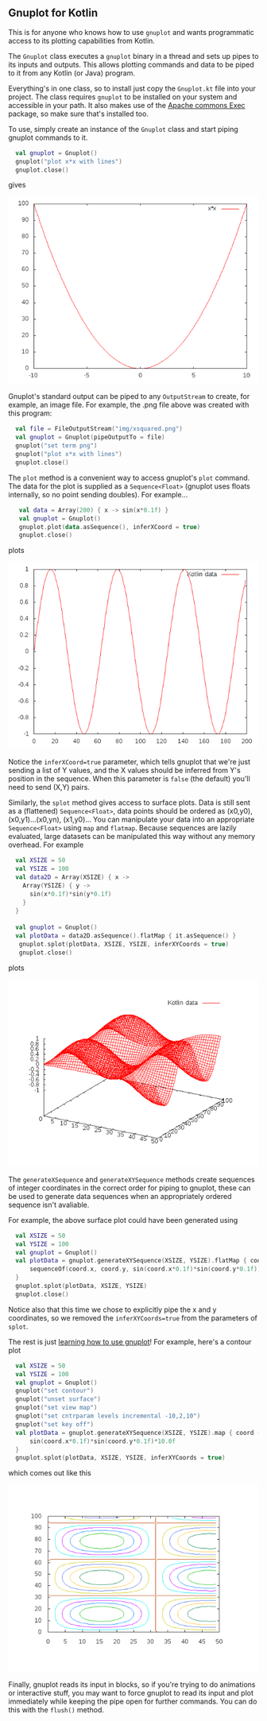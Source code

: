 ## Gnuplot for Kotlin

This is for anyone who knows how to use `gnuplot` and wants programmatic access to its plotting capabilities from Kotlin.
 
The `Gnuplot` class executes a `gnuplot` binary in a thread and sets up pipes to its inputs and outputs. This allows plotting commands and data to be piped to it from any Kotlin (or Java) program.

Everything's in one class, so to install just copy the `Gnuplot.kt` file into your project. The class requires `gnuplot` to be installed on your system and accessible in your path. It also makes use of the [Apache commons Exec](https://commons.apache.org/proper/commons-exec/) package, so make sure that's installed too.

To use, simply create an instance of the `Gnuplot` class and start piping gnuplot commands to it.

```kotlin
  val gnuplot = Gnuplot()
  gnuplot("plot x*x with lines")
  gnuplot.close()
```

gives

![plot of x squared](examples/img/xsquared.png)

 Gnuplot's standard output can be piped to any `OutputStream` to create, for example, an image file. For example, the .png file above was created with this program:
```kotlin
  val file = FileOutputStream("img/xsquared.png")
  val gnuplot = Gnuplot(pipeOutputTo = file)
  gnuplot("set term png")
  gnuplot("plot x*x with lines")
  gnuplot.close()
``` 
 
The `plot` method is a convenient way to access gnuplot's `plot` command. The data for the plot is supplied as a `Sequence<Float>` (gnuplot uses floats internally, so no point sending doubles).  For example...

```kotlin
   val data = Array(200) { x -> sin(x*0.1f) }
   val gnuplot = Gnuplot()
   gnuplot.plot(data.asSequence(), inferXCoord = true)
   gnuplot.close()
 ```

plots

![plot of sin](examples/img/plot.png)

Notice the `inferXCoord=true` parameter, which tells gnuplot that we're just sending a list of Y values, and the X values should be inferred from Y's position in the sequence. When this parameter is `false` (the default) you'll need to send (X,Y) pairs.

Similarly, the `splot` method gives access to surface plots. Data is still sent as a (flattened) `Sequence<Float>`, data points should be ordered as (x0,y0), (x0,y1)...(x0,yn), (x1,y0)... You can manipulate your data into an appropriate `Sequence<Float>` using `map` and `flatmap`. Because sequences are lazily evaluated, large datasets can be manipulated this way without any memory overhead. For example

```kotlin
  val XSIZE = 50
  val YSIZE = 100
  val data2D = Array(XSIZE) { x ->
    Array(YSIZE) { y ->
      sin(x*0.1f)*sin(y*0.1f)
    }
  }

  val gnuplot = Gnuplot()
  val plotData = data2D.asSequence().flatMap { it.asSequence() }
   gnuplot.splot(plotData, XSIZE, YSIZE, inferXYCoords = true)
   gnuplot.close()
```

plots

![surface plot](examples/img/surfacePlot.png)

The `generateXSequence` and `generateXYSequence` methods create sequences of integer coordinates in the correct order for piping to gnuplot, these can be used to generate data sequences when an appropriately ordered sequence isn't avaliable.

For example, the above surface plot could have been generated using

```kotlin
  val XSIZE = 50
  val YSIZE = 100
  val gnuplot = Gnuplot()
  val plotData = gnuplot.generateXYSequence(XSIZE, YSIZE).flatMap { coord ->
      sequenceOf(coord.x, coord.y, sin(coord.x*0.1f)*sin(coord.y*0.1f))
  }
  gnuplot.splot(plotData, XSIZE, YSIZE)
  gnuplot.close()
```

Notice also that this time we chose to explicitly pipe the x and y coordinates, so we removed the `inferXYCoords=true` from the parameters of `splot`.

The rest is just [learning how to use gnuplot](http://gnuplot.info/)! For example, here's a contour plot

```kotlin
  val XSIZE = 50
  val YSIZE = 100
  val gnuplot = Gnuplot()
  gnuplot("set contour")
  gnuplot("unset surface")
  gnuplot("set view map")
  gnuplot("set cntrparam levels incremental -10,2,10")
  gnuplot("set key off")
  val plotData = gnuplot.generateXYSequence(XSIZE, YSIZE).map { coord ->
      sin(coord.x*0.1f)*sin(coord.y*0.1f)*10.0f
  }
  gnuplot.splot(plotData, XSIZE, YSIZE, inferXYCoords = true)

```
which comes out like this

![contour plot](examples/img/contourPlot.png)

Finally, gnuplot reads its input in blocks, so if you're trying to do animations or interactive stuff, you may want to force gnuplot to read its input and plot immediately while keeping the pipe open for further commands. You can do this with the `flush()` method.
